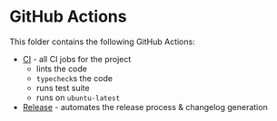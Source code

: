 # GitHub Actions

This folder contains the following GitHub Actions:

- [CI][CI] - all CI jobs for the project
  - lints the code
  - `typecheck`s the code
  - runs test suite
  - runs on `ubuntu-latest`
- [Release][Release] - automates the release process & changelog generation

[CI]: ./workflows/ci.yml
[Release]: ./workflows/release.yml
